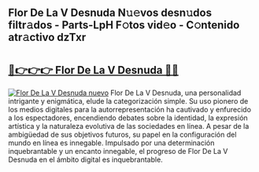 ## Flor De La V Desnuda N𝚞𝚎vos desn𝚞dos filtr𝚊dos - Parts-LpH F𝚘tos vid𝚎o - C𝚘ntenido atr𝚊ctivo dzTxr

# <h2><a href="http://mb37wt.tromn.icu/?c=Flor+De+La+V+Desnuda">🔗👉👉👉 Flor De La V Desnuda 🔗🔗</a></h2>

[![Flor De La V Desnuda nuevo](https://i.imgur.com/pEAQMta.gif)](http://mb37wt.tromn.icu/?c=Flor+De+La+V+Desnuda)
Flor De La V Desnuda, una personalidad intrigante y enigmática, elude la categorización simple. Su uso pionero de los medios digitales para la autorrepresentación ha cautivado y enfurecido a los espectadores, encendiendo debates sobre la identidad, la expresión artística y la naturaleza evolutiva de las sociedades en línea. A pesar de la ambigüedad de sus objetivos futuros, su papel en la configuración del mundo en línea es innegable. Impulsado por una determinación inquebrantable y un encanto innegable, el progreso de Flor De La V Desnuda en el ámbito digital es inquebrantable.
